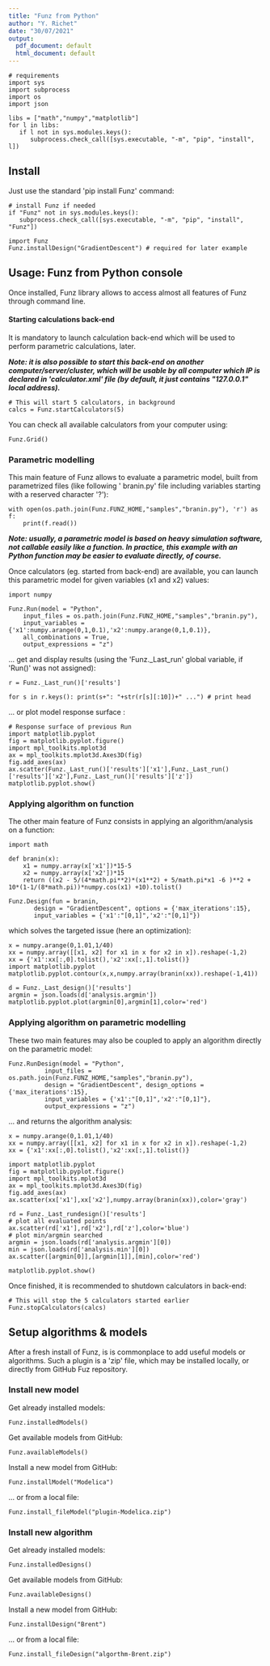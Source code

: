 ```yaml
---
title: "Funz from Python"
author: "Y. Richet"
date: "30/07/2021"
output:
  pdf_document: default
  html_document: default
---
```


```{python setup}
# requirements
import sys
import subprocess
import os
import json

libs = ["math","numpy","matplotlib"]
for l in libs:
   if l not in sys.modules.keys():
      subprocess.check_call([sys.executable, "-m", "pip", "install", l])
```


## Install

Just use the standard 'pip install Funz' command:
```{python}
# install Funz if needed
if "Funz" not in sys.modules.keys():
   subprocess.check_call([sys.executable, "-m", "pip", "install", "Funz"])

import Funz
Funz.installDesign("GradientDescent") # required for later example
```

## Usage: Funz from Python console

Once installed, Funz library allows to access almost all features of Funz through command line.

#### Starting calculations back-end

It is mandatory to launch calculation back-end which will be used to perform parametric calculations, later.

___Note: it is also possible to start this back-end on another computer/server/cluster, which will be usable by all computer which IP is declared in 'calculator.xml' file (by default, it just contains "127.0.0.1" local address).___

```{python}
# This will start 5 calculators, in background
calcs = Funz.startCalculators(5)
```

You can check all available calculators from your computer using:
```{python}
Funz.Grid()
```


### Parametric modelling

This main feature of Funz allows to evaluate a parametric model, built from parametrized files (like following ' branin.py' file including variables starting with a reserved character '?'):
```{python echo=F, comment=''}
with open(os.path.join(Funz.FUNZ_HOME,"samples","branin.py"), 'r') as f:
    print(f.read())
```
___Note: usually, a parametric model is based on heavy simulation software, not callable easily like a function. In practice, this example with an Python function may be easier to evaluate directly, of course.___

Once calculators (eg. started from back-end) are available, you can launch this parametric model for given variables (x1 and x2) values:
```{python results=F}
import numpy

Funz.Run(model = "Python",
    input_files = os.path.join(Funz.FUNZ_HOME,"samples","branin.py"),
    input_variables = {'x1':numpy.arange(0,1,0.1),'x2':numpy.arange(0,1,0.1)},
    all_combinations = True,
    output_expressions = "z")
```

... get and display results (using the 'Funz._Last_run' global variable, if 'Run()' was not assigned):
```{python}
r = Funz._Last_run()['results']

for s in r.keys(): print(s+": "+str(r[s][:10])+" ...") # print head
```

... or plot model response surface :
```{python}
# Response surface of previous Run
import matplotlib.pyplot
fig = matplotlib.pyplot.figure()
import mpl_toolkits.mplot3d
ax = mpl_toolkits.mplot3d.Axes3D(fig)
fig.add_axes(ax)
ax.scatter(Funz._Last_run()['results']['x1'],Funz._Last_run()['results']['x2'],Funz._Last_run()['results']['z'])
matplotlib.pyplot.show()
```


### Applying algorithm on function

The other main feature of Funz consists in applying an algorithm/analysis on a function:
```{python results=F}
import math

def branin(x):
    x1 = numpy.array(x['x1'])*15-5
    x2 = numpy.array(x['x2'])*15
    return ((x2 - 5/(4*math.pi**2)*(x1**2) + 5/math.pi*x1 -6 )**2 + 10*(1-1/(8*math.pi))*numpy.cos(x1) +10).tolist()

Funz.Design(fun = branin,
       design = "GradientDescent", options = {'max_iterations':15},
       input_variables = {'x1':"[0,1]",'x2':"[0,1]"})
```

which solves the targeted issue (here an optimization):
```{python}
x = numpy.arange(0,1.01,1/40)
xx = numpy.array([[x1, x2] for x1 in x for x2 in x]).reshape(-1,2)
xx = {'x1':xx[:,0].tolist(),'x2':xx[:,1].tolist()}
import matplotlib.pyplot
matplotlib.pyplot.contour(x,x,numpy.array(branin(xx)).reshape(-1,41))
  
d = Funz._Last_design()['results']
argmin = json.loads(d['analysis.argmin'])
matplotlib.pyplot.plot(argmin[0],argmin[1],color='red')
```


### Applying algorithm on parametric modelling

These two main features may also be coupled to apply an algorithm directly on the parametric model:
```{python results=F}
Funz.RunDesign(model = "Python",
          input_files = os.path.join(Funz.FUNZ_HOME,"samples","branin.py"),
          design = "GradientDescent", design_options = {'max_iterations':15},
          input_variables = {'x1':"[0,1]",'x2':"[0,1]"},
          output_expressions = "z")
```

... and returns the algorithm analysis:
```{python}
x = numpy.arange(0,1.01,1/40)
xx = numpy.array([[x1, x2] for x1 in x for x2 in x]).reshape(-1,2)
xx = {'x1':xx[:,0].tolist(),'x2':xx[:,1].tolist()}

import matplotlib.pyplot
fig = matplotlib.pyplot.figure()
import mpl_toolkits.mplot3d
ax = mpl_toolkits.mplot3d.Axes3D(fig)
fig.add_axes(ax)
ax.scatter(xx['x1'],xx['x2'],numpy.array(branin(xx)),color='gray')

rd = Funz._Last_rundesign()['results']
# plot all evaluated points
ax.scatter(rd['x1'],rd['x2'],rd['z'],color='blue')
# plot min/argmin searched
argmin = json.loads(rd['analysis.argmin'][0])
min = json.loads(rd['analysis.min'][0])
ax.scatter([argmin[0]],[argmin[1]],[min],color='red')

matplotlib.pyplot.show()
```

Once finished, it is recommended to shutdown calculators in back-end:
```{python}
# This will stop the 5 calculators started earlier
Funz.stopCalculators(calcs)
```

## Setup algorithms & models

After a fresh install of Funz, is is commonplace to add useful models or algorithms.
Such a plugin is a 'zip' file, which may be installed locally, or directly from GitHub Fuz repository.

### Install new model

Get already installed models:
```{python}
Funz.installedModels()
```

Get available models from GitHub:
```{python}
Funz.availableModels()
```

Install a new model from GitHub:
```{python}
Funz.installModel("Modelica")
```

... or from a local file:
```{python eval=F}
Funz.install_fileModel("plugin-Modelica.zip")
```

### Install new algorithm

Get already installed models:
```{python}
Funz.installedDesigns()
```

Get available models from GitHub:
```{python}
Funz.availableDesigns()
```

Install a new model from GitHub:
```{python}
Funz.installDesign("Brent")
```

... or from a local file:
```{python eval=F}
Funz.install_fileDesign("algorthm-Brent.zip")
```

